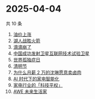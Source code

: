 # 2025-04-04

共 10 条

<!-- BEGIN -->
<!-- 最后更新时间 Fri Apr 04 2025 15:13:38 GMT+0800 (China Standard Time) -->

1. [油价上涨](https://www.zhihu.com/search?q=%E6%B2%B9%E4%BB%B7%E4%B8%8A%E6%B6%A8)
1. [湖人战胜火箭](https://www.zhihu.com/search?q=%E6%B9%96%E4%BA%BA%E6%88%98%E8%83%9C%E7%81%AB%E7%AE%AD)
1. [滴滴崩了](https://www.zhihu.com/search?q=%E6%BB%B4%E6%BB%B4%E5%B4%A9%E4%BA%86)
1. [中国成功发射卫星互联网技术试验卫星](https://www.zhihu.com/search?q=%E4%B8%AD%E5%9B%BD%E6%88%90%E5%8A%9F%E5%8F%91%E5%B0%84%E5%8D%AB%E6%98%9F%E4%BA%92%E8%81%94%E7%BD%91%E6%8A%80%E6%9C%AF%E8%AF%95%E9%AA%8C%E5%8D%AB%E6%98%9F)
1. [世界孤独症日](https://www.zhihu.com/search?q=%E4%B8%96%E7%95%8C%E5%AD%A4%E7%8B%AC%E7%97%87%E6%97%A5)
1. [清明节](https://www.zhihu.com/search?q=%E6%B8%85%E6%98%8E%E8%8A%82)
1. [为什么月薪 2 万的沈琳愿意卖卤肉](https://www.zhihu.com/search?q=%E4%B8%BA%E4%BB%80%E4%B9%88%E6%9C%88%E8%96%AA%202%20%E4%B8%87%E7%9A%84%E6%B2%88%E7%90%B3%E6%84%BF%E6%84%8F%E5%8D%96%E5%8D%A4%E8%82%89)
1. [AI 时代下的家电智能化](https://www.zhihu.com/search?q=AI%C2%A0%E6%97%B6%E4%BB%A3%E4%B8%8B%E7%9A%84%E5%AE%B6%E7%94%B5%E6%99%BA%E8%83%BD%E5%8C%96)
1. [家电行业的「科技平权」](https://www.zhihu.com/search?q=%E5%AE%B6%E7%94%B5%E8%A1%8C%E4%B8%9A%E7%9A%84%E3%80%8C%E7%A7%91%E6%8A%80%E5%B9%B3%E6%9D%83%E3%80%8D)
1. [AWE 未来生活家](https://www.zhihu.com/search?q=AWE%C2%A0%E6%9C%AA%E6%9D%A5%E7%94%9F%E6%B4%BB%E5%AE%B6)

<!-- END -->
